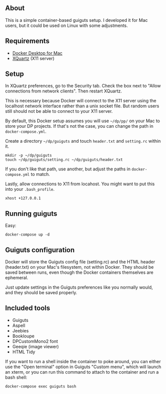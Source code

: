 
## About

This is a simple container-based guiguts setup. I developed it for Mac users, but it could be used on Linux with some adjustments.

## Requirements

- [Docker Desktop for Mac](https://www.docker.com/products/docker-desktop)
- [XQuartz](https://www.xquartz.org) (X11 server)

## Setup

In XQuartz preferences, go to the Security tab. Check the box next to "Allow connections from network clients". Then restart XQuartz.

This is necessary because Docker will connect to the X11 server using the localhost network interface rather than a unix socket file. But random users still should not be able to connect to your X11 server.

By default, this Docker setup assumes you will use `~/dp/pp/` on your Mac to store your DP projects. If that's not the case, you can change the path in `docker-compose.yml`.

Create a directory `~/dp/guiguts` and touch `header.txt` and `setting.rc` within it.

```
mkdir -p ~/dp/guiguts
touch ~/dp/guiguts/setting.rc ~/dp/guiguts/header.txt
```

If you don't like that path, use another, but adjust the paths in `docker-compose.yml` to match.

Lastly, allow connections to X11 from locahost. You might want to put this into your `.bash_profile`.

```
xhost +127.0.0.1
```

## Running guiguts

Easy:

```
docker-compose up -d
```

## Guiguts configuration

Docker will store the Guiguts config file (setting.rc) and the HTML header (header.txt) on your Mac's filesystem, not within Docker. They should be saved between runs, even though the Docker containers themselves are ephemeral.

Just update settings in the Guiguts preferences like you normally would, and they should be saved properly.

## Included tools

- Guiguts
- Aspell
- Jeebies
- Bookloupe
- DPCustomMono2 font
- Geeqie (image viewer)
- HTML Tidy

If you want to run a shell inside the container to poke around, you can either use the "Open terminal" option in Guiguts "Custom menu", which will launch an xterm, or you can run this command to attach to the container and run a bash shell:

```
docker-compose exec guiguts bash
```

